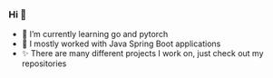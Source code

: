 ### Hi 👋

- 🌱 I’m currently learning go and pytorch
- 🔭 I mostly worked with Java Spring Boot applications
- ✨ There are many different projects I work on, just check out my repositories
